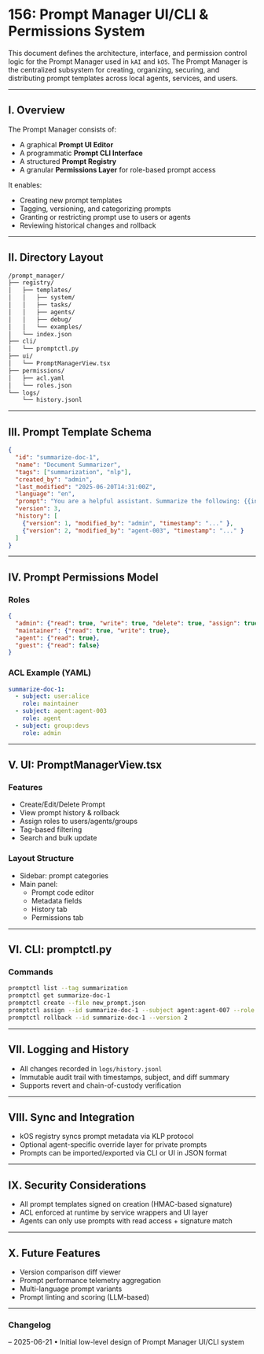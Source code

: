 # 156: Prompt Manager UI/CLI & Permissions System

This document defines the architecture, interface, and permission control logic for the Prompt Manager used in `kAI` and `kOS`. The Prompt Manager is the centralized subsystem for creating, organizing, securing, and distributing prompt templates across local agents, services, and users.

---

## I. Overview

The Prompt Manager consists of:

- A graphical **Prompt UI Editor**
- A programmatic **Prompt CLI Interface**
- A structured **Prompt Registry**
- A granular **Permissions Layer** for role-based prompt access

It enables:

- Creating new prompt templates
- Tagging, versioning, and categorizing prompts
- Granting or restricting prompt use to users or agents
- Reviewing historical changes and rollback

---

## II. Directory Layout

```bash
/prompt_manager/
├── registry/
│   ├── templates/
│   │   ├── system/
│   │   ├── tasks/
│   │   ├── agents/
│   │   ├── debug/
│   │   └── examples/
│   └── index.json
├── cli/
│   └── promptctl.py
├── ui/
│   └── PromptManagerView.tsx
├── permissions/
│   ├── acl.yaml
│   └── roles.json
└── logs/
    └── history.jsonl
```

---

## III. Prompt Template Schema

```json
{
  "id": "summarize-doc-1",
  "name": "Document Summarizer",
  "tags": ["summarization", "nlp"],
  "created_by": "admin",
  "last_modified": "2025-06-20T14:31:00Z",
  "language": "en",
  "prompt": "You are a helpful assistant. Summarize the following: {{input_text}}",
  "version": 3,
  "history": [
    {"version": 1, "modified_by": "admin", "timestamp": "..." },
    {"version": 2, "modified_by": "agent-003", "timestamp": "..." }
  ]
}
```

---

## IV. Prompt Permissions Model

### Roles

```json
{
  "admin": {"read": true, "write": true, "delete": true, "assign": true},
  "maintainer": {"read": true, "write": true},
  "agent": {"read": true},
  "guest": {"read": false}
}
```

### ACL Example (YAML)

```yaml
summarize-doc-1:
  - subject: user:alice
    role: maintainer
  - subject: agent:agent-003
    role: agent
  - subject: group:devs
    role: admin
```

---

## V. UI: PromptManagerView\.tsx

### Features

- Create/Edit/Delete Prompt
- View prompt history & rollback
- Assign roles to users/agents/groups
- Tag-based filtering
- Search and bulk update

### Layout Structure

- Sidebar: prompt categories
- Main panel:
  - Prompt code editor
  - Metadata fields
  - History tab
  - Permissions tab

---

## VI. CLI: promptctl.py

### Commands

```bash
promptctl list --tag summarization
promptctl get summarize-doc-1
promptctl create --file new_prompt.json
promptctl assign --id summarize-doc-1 --subject agent:agent-007 --role agent
promptctl rollback --id summarize-doc-1 --version 2
```

---

## VII. Logging and History

- All changes recorded in `logs/history.jsonl`
- Immutable audit trail with timestamps, subject, and diff summary
- Supports revert and chain-of-custody verification

---

## VIII. Sync and Integration

- kOS registry syncs prompt metadata via KLP protocol
- Optional agent-specific override layer for private prompts
- Prompts can be imported/exported via CLI or UI in JSON format

---

## IX. Security Considerations

- All prompt templates signed on creation (HMAC-based signature)
- ACL enforced at runtime by service wrappers and UI layer
- Agents can only use prompts with read access + signature match

---

## X. Future Features

- Version comparison diff viewer
- Prompt performance telemetry aggregation
- Multi-language prompt variants
- Prompt linting and scoring (LLM-based)

---

### Changelog

– 2025-06-21 • Initial low-level design of Prompt Manager UI/CLI system

